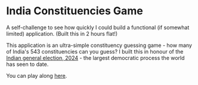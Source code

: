 # India Constituencies Game

A self-challenge to see how quickly I could build a functional (if somewhat limited) application. (Built this in 2 hours flat!)

This application is an ultra-simple constituency guessing game - how many of India's 543 constituencies can you guess? I built this in honour of the [Indian general election, 2024](https://en.wikipedia.org/wiki/2024_Indian_general_election) - the largest democratic process the world has seen to date. 

You can play along [here](https://rohan-sampath.github.io/india-constituencies-game/). 

